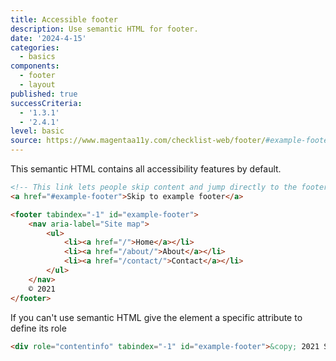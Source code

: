 ```yaml
---
title: Accessible footer
description: Use semantic HTML for footer.
date: '2024-4-15'
categories:
  - basics
components:
  - footer
  - layout
published: true
successCriteria:
  - '1.3.1'
  - '2.4.1'
level: basic
source: https://www.magentaa11y.com/checklist-web/footer/#example-footer
---
```


This semantic HTML contains all accessibility features by default.

```html
<!-- This link lets people skip content and jump directly to the footer -->
<a href="#example-footer">Skip to example footer</a>

<footer tabindex="-1" id="example-footer">
	<nav aria-label="Site map">
		<ul>
			<li><a href="/">Home</a></li>
			<li><a href="/about/">About</a></li>
			<li><a href="/contact/">Contact</a></li>
		</ul>
	</nav>
	© 2021
</footer>
```

If you can't use semantic HTML give the element a specific attribute to define its role

```html
<div role="contentinfo" tabindex="-1" id="example-footer">&copy; 2021 Site Name</div>
```
